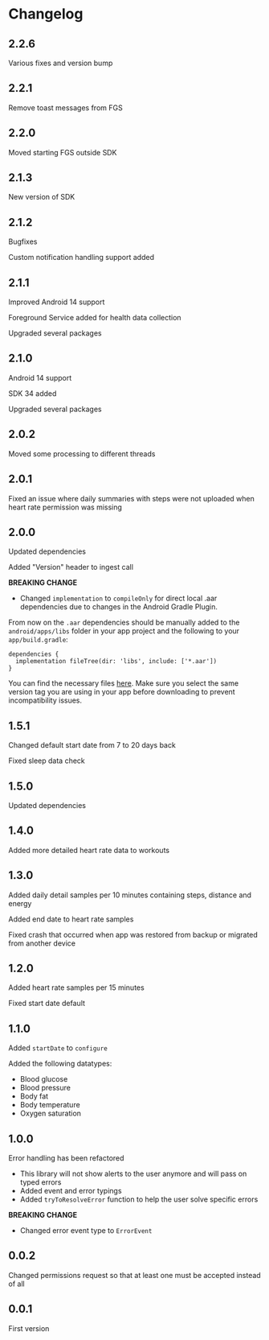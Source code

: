# Changelog

## 2.2.6

Various fixes and version bump

## 2.2.1

Remove toast messages from FGS

## 2.2.0

Moved starting FGS outside SDK

## 2.1.3

New version of SDK

## 2.1.2

Bugfixes

Custom notification handling support added

## 2.1.1

Improved Android 14 support

Foreground Service added for health data collection

Upgraded several packages

## 2.1.0

Android 14 support

SDK 34 added

Upgraded several packages

## 2.0.2

Moved some processing to different threads

## 2.0.1

Fixed an issue where daily summaries with steps were not uploaded when heart rate permission was missing

## 2.0.0

Updated dependencies

Added "Version" header to ingest call

**BREAKING CHANGE**

- Changed `implementation` to `compileOnly` for direct local .aar dependencies due to changes in the Android Gradle Plugin.

From now on the `.aar` dependencies should be manually added to the `android/apps/libs` folder in your app project and the following to your `app/build.gradle`:

```
dependencies {
  implementation fileTree(dir: 'libs', include: ['*.aar'])
}
```

You can find the necessary files [here](https://github.com/wefitter/react-native-wefitter-samsung/tree/v2.0.0/android/libs). Make sure you select the same version tag you are using in your app before downloading to prevent incompatibility issues.

## 1.5.1

Changed default start date from 7 to 20 days back

Fixed sleep data check

## 1.5.0

Updated dependencies

## 1.4.0

Added more detailed heart rate data to workouts

## 1.3.0

Added daily detail samples per 10 minutes containing steps, distance and energy

Added end date to heart rate samples

Fixed crash that occurred when app was restored from backup or migrated from another device

## 1.2.0

Added heart rate samples per 15 minutes

Fixed start date default

## 1.1.0

Added `startDate` to `configure`

Added the following datatypes:

- Blood glucose
- Blood pressure
- Body fat
- Body temperature
- Oxygen saturation

## 1.0.0

Error handling has been refactored

- This library will not show alerts to the user anymore and will pass
  on typed errors
- Added event and error typings
- Added `tryToResolveError` function to help the user solve specific errors

**BREAKING CHANGE**

- Changed error event type to `ErrorEvent`

## 0.0.2

Changed permissions request so that at least one must be accepted instead of all

## 0.0.1

First version
